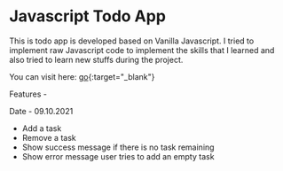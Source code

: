 # Javascript Todo App
This is todo app is developed based on Vanilla Javascript. I tried to implement raw Javascript code to implement the skills that I learned and also tried to learn new stuffs during the project.

You can visit here: [go](https://akiburrchoton.github.io/javascript_todo_app/){:target="_blank"}



Features - 

Date - 09.10.2021
- Add a task
- Remove a task
- Show success message if there is no task remaining
- Show error message user tries to add an empty task 

